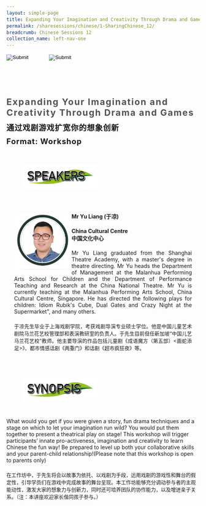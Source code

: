 ```yaml
---
layout: simple-page
title: Expanding Your Imagination and Creativity Through Drama and Games
permalink: /sharesessions/chinese/1-SharingChinese_12/
breadcrumb: Chinese Sessions 12
collection_name: left-nav-one
---
```




<input type="image" name="btnBack" id="btnBack" onclick="goBack()" src="/images/btnBack.png" style="height:70px;">
<input type="image" name="btnRegister" id="btnRegister" src="/images/btnClosed.png"
    style="height:70px;padding-left: 50px;" />

<link href="/misc/bootstrap.min.css" rel="stylesheet" />
<link href="/misc/Site.css" rel="stylesheet" />
<style>
    .divSPMain {
        padding: 20px;
        padding-top: 20px;
        text-align: justify;
        border-radius: 20px;
    }
    .divSPInfo {
        padding-top: 1px;
    }
</style>
<script>
        function goBack() {
          window.history.back();
        }
        </script>
        
<div id="PanelSess">
    <div class="col-md-12" style="padding-top: 40px;">
        <b>
            <span id="lblTitle_EL" style="font-weight: bold; font-size: 23px; letter-spacing: 2px; color: #525252">
                Expanding Your Imagination and Creativity Through Drama and Games</span></b>
    </div>
    <div class="col-md-12" style="padding-top: 10px;">
        <span id="lblTitle_OL" style="font-weight: bold; font-size: 20px; letter-spacing: 1px;">
        通过戏剧游戏扩宽你的想象创新</span>
    </div>
    <div class="col-md-12" style="padding-top: 10px;">
        <span id="tblFormat" style="font-weight: bold; font-size: 20px; letter-spacing: 1px;"><b>Format:</b>
            Workshop</span>
    </div>
    <div class="row divSPMain">
        <h2 style="text-decoration: underline; padding-left: 20px;">
            <img src="/images/sessions/HDerSpeakers.png" style="height: 60px;width:199px;" /></h2>
        <div class="col-md-2">
        </div>
    </div>
<div class="row divSPMain">
                            <div class="col-md-2">
                                <img id="RptSpeaker_Img_0" src="/images/sessions/C181.png" style="float: left; width: 150px;" />
                            </div>
                            <div class="divSPInfo col-md-10">
                                <div class="col-md-12" style="font-weight: bold;">
                                    <span id="RptSpeaker_lblName_0">Mr Yu Liang (于凉)</span>
                                </div>
                                <div class="col-md-12" style="padding-top: 20px; font-weight: bold;">
                                    <span id="RptSpeaker_lblOrg_EL_0">China Cultural Centre</span>
                                </div>
                                <div class="col-md-12" style="font-weight: bold;">
                                    <span id="RptSpeaker_lblOrg_OL_0">中国文化中心</span>
                                </div>
                                <div class="col-md-12" style="padding-top: 20px;">
                                    <span id="RptSpeaker_Label1_0">Mr Yu Liang graduated from the Shanghai Theatre Academy, with a master's degree in theatre directing. Mr Yu heads the Department of Management at the Malanhua Performing Arts School for Children and the Department of Performance Teaching and Research at the China National Theatre. Mr Yu is currently teaching at the Malanhua Performing Arts School, China Cultural Centre, Singapore. He has directed the following plays for children: Idiom Rubik's Cube, Dual Gates and Crazy Night at the Supermarket", and many others.</span>
                                </div>
                                <div class="col-md-12" style="padding-top: 20px; font-size: 13px;">
                                    <span id="RptSpeaker_Label2_0">于凉先生毕业于上海戏剧学院，考获戏剧导演专业硕士学位。他是中国儿童艺术剧院马兰花艺校管理部和表演教研室的负责人。于先生目前但任新加坡“中国儿艺马兰花艺校”教师。他主要导演的作品包括儿童剧《成语魔方（第五部）<画蛇添足>》、都市情感话剧《两重门》和话剧《超市疯狂夜》等。</span>
                                </div>
                            </div>
                        </div>
    <div class="row divSPMain">
        <h2 style="text-decoration: underline; padding-left: 20px;">
            <img src="/images/sessions/HderSynopsis.png" style="height: 60px;width:199px;" /></h2>
        <div class="col-md-2">
        </div>
    </div>
    <div class="col-md-2">
    </div>
    <div class="divSPInfo col-md-10">
                        <div class="col-md-12">
                            <span id="lblSynosis_EL">What would you get if you were given a story, fun drama techniques and a stage on which to let your imagination run wild? You would put them together to present a theatrical play on stage! This workshop will trigger participants’ innate pro-activeness, imagination and creativity to learn Chinese the fun way! Be prepared to level up both your collaborative skills and your parent-child relationship!(Please note that this workshop is open to parents only)</span>
                        </div>
                        <div class="col-md-12" style="padding-top: 20px; font-size: 13px;">
                            <span id="lblSynosis_OL">在工作坊中，于先生将会以故事为依托、以戏剧为手段，运用戏剧的游戏性和舞台的假定性，引导学员们在游戏中完成故事的舞台呈现。本工作坊能够充分调动参与者的主观能动性，激发大家的想象力与创新力，同时还可培养团队的协作能力，以及增进亲子关系。（注：本讲座欢迎家长偕同孩子参与。）</span>
                        </div>
                    </div>
</div>
